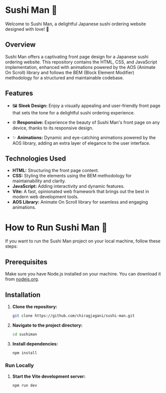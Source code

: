 # Sushi Man 🍣

Welcome to Sushi Man, a delightful Japanese sushi ordering website designed with love! 🎉

## Overview

Sushi Man offers a captivating front page design for a Japanese sushi ordering website. This repository contains the HTML, CSS, and JavaScript implementation, enhanced with animations powered by the AOS (Animate On Scroll) library and follows the BEM (Block Element Modifier) methodology for a structured and maintainable codebase.

## Features

- 🖼️ **Sleek Design:** Enjoy a visually appealing and user-friendly front page that sets the tone for a delightful sushi ordering experience.

- 🌐 **Responsive:** Experience the beauty of Sushi Man's front page on any device, thanks to its responsive design.

- ✨ **Animations:** Dynamic and eye-catching animations powered by the AOS library, adding an extra layer of elegance to the user interface.

## Technologies Used

- **HTML:** Structuring the front page content.
- **CSS:** Styling the elements using the BEM methodology for maintainability and clarity.
- **JavaScript:** Adding interactivity and dynamic features.
- **Vite:** A fast, opinionated web framework that brings out the best in modern web development tools.
- **AOS Library:** Animate On Scroll library for seamless and engaging animations.
   
# How to Run Sushi Man 🍣

If you want to run the Sushi Man project on your local machine, follow these steps:

## Prerequisites

Make sure you have Node.js installed on your machine. You can download it from [nodejs.org](https://nodejs.org/).

## Installation

1. **Clone the repository:**
   ```bash
   git clone https://github.com/chiragjagani/sushi-man.git
   
1. **Navigate to the project directory:**
   ```bash
   cd sushiman

1. **Install dependencies:**
   ```bash
   npm install

### Run Locally
1. **Start the Vite development server:**
   ```bash
   npm run dev

